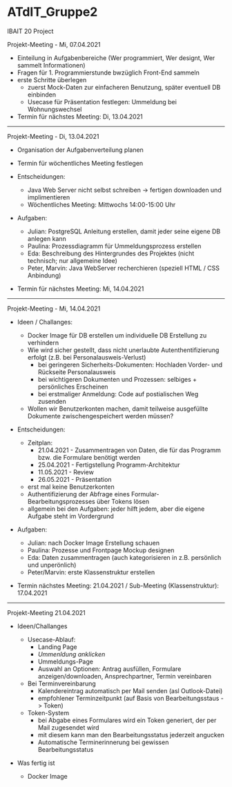 # ATdIT_Gruppe2
IBAIT 20 Project


Projekt-Meeting - Mi, 07.04.2021

- Einteilung in Aufgabenbereiche (Wer programmiert, Wer designt, Wer sammelt Informationen)
- Fragen für 1. Programmierstunde bwzüglich Front-End sammeln
- erste Schritte überlegen
  - zuerst Mock-Daten zur einfacheren Benutzung, später eventuell DB einbinden
  - Usecase für Präsentation festlegen: Ummeldung bei Wohnungswechsel
- Termin für nächstes Meeting: Di, 13.04.2021

___________________________________________________________________________________________________________________________________________________________________________________

Projekt-Meeting - Di, 13.04.2021

- Organisation der Aufgabenverteilung planen
- Termin für wöchentliches Meeting festlegen

- Entscheidungen:
  - Java Web Server nicht selbst schreiben -> fertigen downloaden und implimentieren
  - Wöchentliches Meeting: Mittwochs 14:00-15:00 Uhr

- Aufgaben:
  - Julian:   PostgreSQL Anleitung erstellen, damit jeder seine eigene DB anlegen kann
  - Paulina:  Prozessdiagramm für Ummeldungsprozess erstellen
  - Eda: Beschreibung des Hintergrundes des Projektes (nicht technisch; nur allgemeine Idee)
  - Peter, Marvin: Java WebServer recherchieren (speziell HTML / CSS Anbindung)
- Termin für nächstes Meeting: Mi, 14.04.2021

___________________________________________________________________________________________________________________________________________________________________________________

Projekt-Meeting - Mi, 14.04.2021

- Ideen / Challanges:
  - Docker Image für DB erstellen um individuelle DB Erstellung zu verhindern
  - Wie wird sicher gestellt, dass nicht unerlaubte Autenthentifizierung erfolgt (z.B. bei Personalausweis-Verlust)
    - bei geringeren Sicherheits-Dokumenten: Hochladen Vorder- und Rückseite Personalausweis
    - bei wichtigeren Dokumenten und Prozessen: selbiges + persönliches Erscheinen
    - bei erstmaliger Anmeldung: Code auf postialischen Weg zusenden
  - Wollen wir Benutzerkonten machen, damit teilweise ausgefüllte Dokumente zwischengespeichert werden müssen?

- Entscheidungen:
  - Zeitplan:
    - 21.04.2021 - Zusammentragen von Daten, die für das Programm bzw. die Formulare benötigt werden
    - 25.04.2021 - Fertigstellung Programm-Architektur
    - 11.05.2021 - Review
    - 26.05.2021 - Präsentation
  - erst mal keine Benutzerkonten
  - Authentifizierung der Abfrage eines Formular-Bearbeitungsprozesses über Tokens lösen
  - allgemein bei den Aufgaben: jeder hilft jedem, aber die eigene Aufgabe steht im Vordergrund

- Aufgaben:
  - Julian: nach Docker Image Erstellung schauen
  - Paulina: Prozesse und Frontpage Mockup designen
  - Eda: Daten zusammentragen (auch kategorisieren in z.B. persönlich und unperönlich)
  - Peter/Marvin: erste Klassenstruktur erstellen

- Termin nächstes Meeting: 21.04.2021 / Sub-Meeting (Klassenstruktur): 17.04.2021
___________________________________________________________________________________________________________________________________________________________________________________

Projekt-Meeting 21.04.2021

- Ideen/Challanges
  - Usecase-Ablauf:
    - Landing Page
    - *Ummenldung anklicken*
    - Ummeldungs-Page
    - Auswahl an Optionen: Antrag ausfüllen, Formulare anzeigen/downloaden, Ansprechpartner, Termin vereinbaren
  - Bei Terminvereinbarung
    - Kalendereintrag automatisch per Mail senden (asl Outlook-Datei)
    - empfohlener Terminzeitpunkt (auf Basis von Bearbeitungsstaus -> Token)
  - Token-System
    - bei Abgabe eines Formulares wird ein Token generiert, der per Mail zugesendet wird
    - mit diesem kann man den Bearbeitungsstatus jederzeit angucken
    - Automatische Terminerinnerung bei gewissen Bearbeitungsstatus

- Was fertig ist
  - Docker Image
